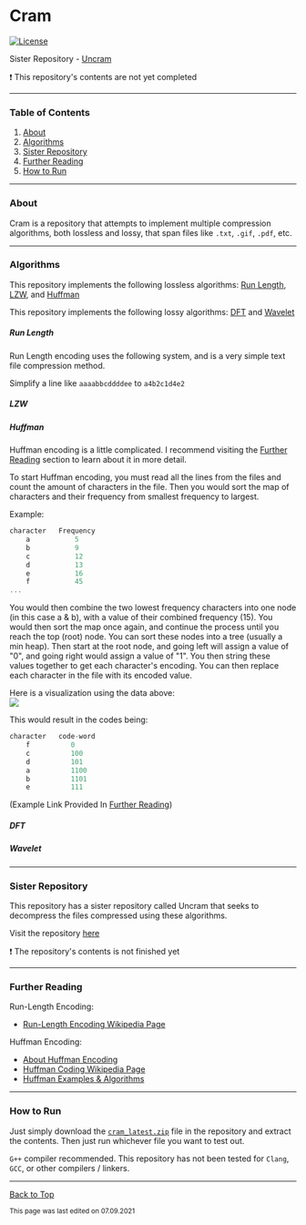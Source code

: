 # Cram

[![License](https://img.shields.io/github/license/RandomKiddo/Cram)](https://opensource.org/licenses/MIT)

Sister Repository - [Uncram](https://github.com/RandomKiddo/Uncram)

:exclamation: This repository's contents are not yet completed

___

### Table of Contents

1. [About](#about)
2. [Algorithms](#algorithms)
3. [Sister Repository](#sister-repository)
4. [Further Reading](#further-reading)
5. [How to Run](#how-to-run)

___

### About

Cram is a repository that attempts to implement multiple compression algorithms, both lossless and lossy, that span files like `.txt`, `.gif`, `.pdf`, etc. 

___

### Algorithms

This repository implements the following lossless algorithms: [Run Length](#run-length), [LZW](#lzw), and [Huffman](#huffman)

This repository implements the following lossy algorithms: [DFT](#dft) and [Wavelet](#wavelet)

##### Run Length

Run Length encoding uses the following system, and is a very simple text file compression method.

Simplify a line like `aaaabbcddddee` to `a4b2c1d4e2`

##### LZW

##### Huffman

Huffman encoding is a little complicated. I recommend visiting the [Further Reading](#further-reading) section to learn about it in more detail.

To start Huffman encoding, you must read all the lines from the files and count the amount of characters in the file. Then you would sort the map of characters and their frequency from smallest frequency to largest.

Example:
```cpp
character   Frequency
    a           5
    b           9
    c           12
    d           13
    e           16
    f           45
...
```

You would then combine the two lowest frequency characters into one node (in this case a & b), with a value of their combined frequency (15). You would then sort the map once again, and continue the process until you reach the top (root) node. You can sort these nodes into a tree (usually a min heap). Then start at the root node, and going left will assign a value of "0", and going right would assign a value of "1". You then string these values together to get each character's encoding. You can then replace each character in the file with its encoded value.

Here is a visualization using the data above: <br>
<img src="https://media.geeksforgeeks.org/wp-content/cdn-uploads/fig-6-300x167.jpg">

This would result in the codes being:
```cpp
character   code-word
    f          0
    c          100
    d          101
    a          1100
    b          1101
    e          111
```

(Example Link Provided In [Further Reading](#further-reading))

##### DFT

##### Wavelet

___

### Sister Repository

This repository has a sister repository called Uncram that seeks to decompress the files compressed using these algorithms. 

Visit the repository [here](https://github.com/RandomKiddo/Uncram)

:exclamation: The repository's contents is not finished yet

___

### Further Reading

Run-Length Encoding:
- [Run-Length Encoding Wikipedia Page](https://en.wikipedia.org/wiki/Run-length_encoding)

Huffman Encoding: 
- [About Huffman Encoding](https://www.studytonight.com/data-structures/huffman-coding)
- [Huffman Coding Wikipedia Page](https://en.wikipedia.org/wiki/Huffman_coding)
- [Huffman Examples & Algorithms](https://www.geeksforgeeks.org/huffman-coding-greedy-algo-3/)

___

### How to Run

Just simply download the [`cram_latest.zip`](https://github.com/RandomKiddo/cram/blob/master/cram_latest.zip) file in the repository and extract the contents.
Then just run whichever file you want to test out. 

`G++` compiler recommended. This repository has not been tested for `Clang`, `GCC`, or other compilers / linkers.

___

[Back to Top](#cram)

<sub>This page was last edited on 07.09.2021</sub>